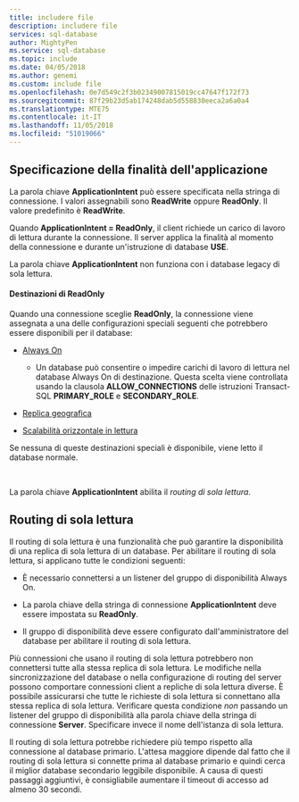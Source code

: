 ```yaml
---
title: includere file
description: includere file
services: sql-database
author: MightyPen
ms.service: sql-database
ms.topic: include
ms.date: 04/05/2018
ms.author: genemi
ms.custom: include file
ms.openlocfilehash: 0e7d549c2f3b02349007815019cc47647f172f73
ms.sourcegitcommit: 87f29b23d5ab174248dab5d558830eeca2a6a0a4
ms.translationtype: MTE75
ms.contentlocale: it-IT
ms.lasthandoff: 11/05/2018
ms.locfileid: "51019066"
---
```

## <a name="specifying-application-intent"></a>Specificazione della finalità dell'applicazione

La parola chiave **ApplicationIntent** può essere specificata nella stringa di connessione. I valori assegnabili sono **ReadWrite** oppure **ReadOnly**. Il valore predefinito è **ReadWrite**.

Quando **ApplicationIntent = ReadOnly**, il client richiede un carico di lavoro di lettura durante la connessione. Il server applica la finalità al momento della connessione e durante un'istruzione di database **USE**.

La parola chiave **ApplicationIntent** non funziona con i database legacy di sola lettura.  


#### <a name="targets-of-readonly"></a>Destinazioni di ReadOnly

Quando una connessione sceglie **ReadOnly**, la connessione viene assegnata a una delle configurazioni speciali seguenti che potrebbero essere disponibili per il database:

- [Always On](~/database-engine/availability-groups/windows/overview-of-always-on-availability-groups-sql-server.md)
    - Un database può consentire o impedire carichi di lavoro di lettura nel database Always On di destinazione. Questa scelta viene controllata usando la clausola **ALLOW_CONNECTIONS** delle istruzioni Transact-SQL **PRIMARY_ROLE** e **SECONDARY_ROLE**.

- [Replica geografica](https://docs.microsoft.com/azure/sql-database/sql-database-geo-replication-overview)

- [Scalabilità orizzontale in lettura](https://docs.microsoft.com/azure/sql-database/sql-database-read-scale-out)

Se nessuna di queste destinazioni speciali è disponibile, viene letto il database normale.

&nbsp;

La parola chiave **ApplicationIntent** abilita il *routing di sola lettura*.


## <a name="read-only-routing"></a>Routing di sola lettura

Il routing di sola lettura è una funzionalità che può garantire la disponibilità di una replica di sola lettura di un database. Per abilitare il routing di sola lettura, si applicano tutte le condizioni seguenti:

- È necessario connettersi a un listener del gruppo di disponibilità Always On.

- La parola chiave della stringa di connessione **ApplicationIntent** deve essere impostata su **ReadOnly**.

- Il gruppo di disponibilità deve essere configurato dall'amministratore del database per abilitare il routing di sola lettura.

Più connessioni che usano il routing di sola lettura potrebbero non connettersi tutte alla stessa replica di sola lettura. Le modifiche nella sincronizzazione del database o nella configurazione di routing del server possono comportare connessioni client a repliche di sola lettura diverse. È possibile assicurarsi che tutte le richieste di sola lettura si connettano alla stessa replica di sola lettura. Verificare questa condizione *non* passando un listener del gruppo di disponibilità alla parola chiave della stringa di connessione **Server**. Specificare invece il nome dell'istanza di sola lettura.

Il routing di sola lettura potrebbe richiedere più tempo rispetto alla connessione al database primario. L'attesa maggiore dipende dal fatto che il routing di sola lettura si connette prima al database primario e quindi cerca il miglior database secondario leggibile disponibile. A causa di questi passaggi aggiuntivi, è consigliabile aumentare il timeout di accesso ad almeno 30 secondi.

